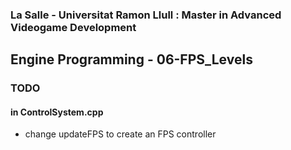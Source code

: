 ### La Salle - Universitat Ramon Llull : Master in Advanced Videogame Development
## Engine Programming - 06-FPS_Levels

### TODO 

#### in ControlSystem.cpp
 - change updateFPS to create an FPS controller
